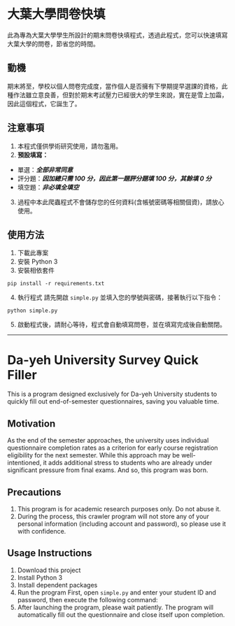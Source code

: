 # 大葉大學問卷快填
此為專為大葉大學學生所設計的期末問卷快填程式，透過此程式，您可以快速填寫大葉大學的問卷，節省您的時間。

## 動機
期末將至，學校以個人問卷完成度，當作個人是否擁有下學期提早選課的資格，此種作法雖立意良善，但對於期末考試壓力已經很大的學生來說，實在是雪上加霜，因此這個程式，它誕生了。

## 注意事項
1. 本程式僅供學術研究使用，請勿濫用。
2. **預設填寫：**
- 單選：**_全部非常同意_**
- 評分題：**_因加總只需 100 分，因此第一題評分題填 100 分，其餘填 0 分_**
- 填空題：**_非必填全填空_**
3. 過程中本此爬蟲程式不會儲存您的任何資料(含帳號密碼等相關個資)，請放心使用。

## 使用方法
1. 下載此專案
2. 安裝 Python 3
3. 安裝相依套件
```
pip install -r requirements.txt
```
4. 執行程式
請先開啟 `simple.py` 並填入您的學號與密碼，接著執行以下指令：
```
python simple.py
```
5. 啟動程式後，請耐心等待，程式會自動填寫問卷，並在填寫完成後自動關閉。

---
# Da-yeh University Survey Quick Filler

This is a program designed exclusively for Da-yeh University students to quickly fill out end-of-semester questionnaires, saving you valuable time.

## Motivation
As the end of the semester approaches, the university uses individual questionnaire completion rates as a criterion for early course registration eligibility for the next semester. While this approach may be well-intentioned, it adds additional stress to students who are already under significant pressure from final exams. And so, this program was born.

## Precautions
1. This program is for academic research purposes only. Do not abuse it.
2. During the process, this crawler program will not store any of your personal information (including account and password), so please use it with confidence.

## Usage Instructions
1. Download this project
2. Install Python 3
3. Install dependent packages
4. Run the program
First, open `simple.py` and enter your student ID and password, then execute the following command:
5. After launching the program, please wait patiently. The program will automatically fill out the questionnaire and close itself upon completion.
